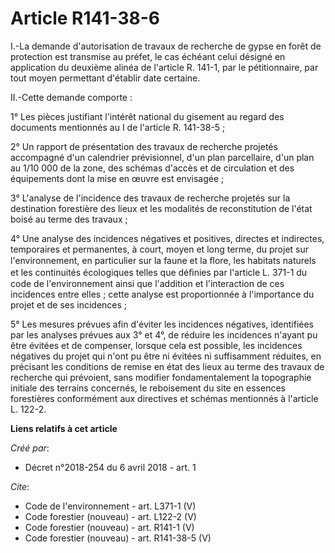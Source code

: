 # Article R141-38-6

I.-La demande d'autorisation de travaux de recherche de gypse en forêt de protection est transmise au préfet, le cas échéant
celui désigné en application du deuxième alinéa de l'article R. 141-1, par le pétitionnaire, par tout moyen permettant
d'établir date certaine.

II.-Cette demande comporte :

1° Les pièces justifiant l'intérêt national du gisement au regard des documents mentionnés au I de l'article R. 141-38-5 ;

2° Un rapport de présentation des travaux de recherche projetés accompagné d'un calendrier prévisionnel, d'un plan
parcellaire, d'un plan au 1/10 000 de la zone, des schémas d'accès et de circulation et des équipements dont la mise en œuvre
est envisagée ;

3° L'analyse de l'incidence des travaux de recherche projetés sur la destination forestière des lieux et les modalités de
reconstitution de l'état boisé au terme des travaux ;

4° Une analyse des incidences négatives et positives, directes et indirectes, temporaires et permanentes, à court, moyen et
long terme, du projet sur l'environnement, en particulier sur la faune et la ﬂore, les habitats naturels et les continuités
écologiques telles que déﬁnies par l'article L. 371-1 du code de l'environnement ainsi que l'addition et l'interaction de ces
incidences entre elles ; cette analyse est proportionnée à l'importance du projet et de ses incidences ;

5° Les mesures prévues afin d'éviter les incidences négatives, identifiées par les analyses prévues aux 3° et 4°, de réduire
les incidences n'ayant pu être évitées et de compenser, lorsque cela est possible, les incidences négatives du projet qui
n'ont pu être ni évitées ni suffisamment réduites, en précisant les conditions de remise en état des lieux au terme des
travaux de recherche qui prévoient, sans modifier fondamentalement la topographie initiale des terrains concernés, le
reboisement du site en essences forestières conformément aux directives et schémas mentionnés à l'article L. 122-2.

**Liens relatifs à cet article**

_Créé par_:

  - Décret n°2018-254 du 6 avril 2018 - art. 1

_Cite_:

  - Code de l'environnement - art. L371-1 (V)
  - Code forestier (nouveau) - art. L122-2 (V)
  - Code forestier (nouveau) - art. R141-1 (V)
  - Code forestier (nouveau) - art. R141-38-5 (V)
